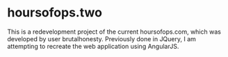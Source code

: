 hoursofops.two
==============
This is a redevelopment project of the current hoursofops.com, which was developed by user brutalhonesty.
Previously done in JQuery, I am attempting to recreate the web application using AngularJS.
